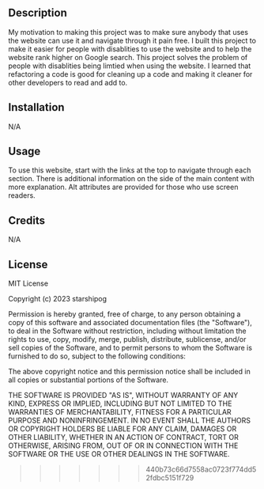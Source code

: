 <Marketing Site Update>

## Description

My motivation to making this project was to make sure anybody that uses the website can use it and navigate through it pain free. I built this project to make it easier for people with disablities to use the website and to help the website rank higher on Google search. This project solves the problem of people with disablities being limtied when using the website. I learned that refactoring a code is good for cleaning up a code and making it cleaner for other developers to read and add to.

## Installation

N/A

## Usage

To use this website, start with the links at the top to navigate through each section. There is additional information on the side of the main content with more explanation. Alt attributes are provided for those who use screen readers.

## Credits

N/A

## License

MIT License

Copyright (c) 2023 starshipog

Permission is hereby granted, free of charge, to any person obtaining a copy
of this software and associated documentation files (the "Software"), to deal
in the Software without restriction, including without limitation the rights
to use, copy, modify, merge, publish, distribute, sublicense, and/or sell
copies of the Software, and to permit persons to whom the Software is
furnished to do so, subject to the following conditions:

The above copyright notice and this permission notice shall be included in all
copies or substantial portions of the Software.

THE SOFTWARE IS PROVIDED "AS IS", WITHOUT WARRANTY OF ANY KIND, EXPRESS OR
IMPLIED, INCLUDING BUT NOT LIMITED TO THE WARRANTIES OF MERCHANTABILITY,
FITNESS FOR A PARTICULAR PURPOSE AND NONINFRINGEMENT. IN NO EVENT SHALL THE
AUTHORS OR COPYRIGHT HOLDERS BE LIABLE FOR ANY CLAIM, DAMAGES OR OTHER
LIABILITY, WHETHER IN AN ACTION OF CONTRACT, TORT OR OTHERWISE, ARISING FROM,
OUT OF OR IN CONNECTION WITH THE SOFTWARE OR THE USE OR OTHER DEALINGS IN THE
SOFTWARE.
>>>>>>> 440b73c66d7558ac0723f774dd52fdbc5151f729
